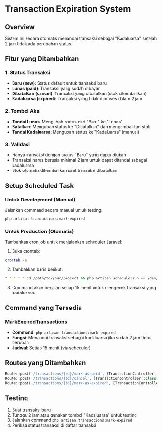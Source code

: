 # Transaction Expiration System

## Overview
Sistem ini secara otomatis menandai transaksi sebagai "Kadaluarsa" setelah 2 jam tidak ada perubahan status.

## Fitur yang Ditambahkan

### 1. Status Transaksi
- **Baru (new)**: Status default untuk transaksi baru
- **Lunas (paid)**: Transaksi yang sudah dibayar
- **Dibatalkan (cancel)**: Transaksi yang dibatalkan (stok dikembalikan)
- **Kadaluarsa (expired)**: Transaksi yang tidak diproses dalam 2 jam

### 2. Tombol Aksi
- **Tandai Lunas**: Mengubah status dari "Baru" ke "Lunas"
- **Batalkan**: Mengubah status ke "Dibatalkan" dan mengembalikan stok
- **Tandai Kadaluarsa**: Mengubah status ke "Kadaluarsa" (manual)

### 3. Validasi
- Hanya transaksi dengan status "Baru" yang dapat diubah
- Transaksi harus berusia minimal 2 jam untuk dapat ditandai sebagai kadaluarsa
- Stok otomatis dikembalikan saat transaksi dibatalkan

## Setup Scheduled Task

### Untuk Development (Manual)
Jalankan command secara manual untuk testing:
```bash
php artisan transactions:mark-expired
```

### Untuk Production (Otomatis)
Tambahkan cron job untuk menjalankan scheduler Laravel:

1. Buka crontab:
```bash
crontab -e
```

2. Tambahkan baris berikut:
```bash
* * * * * cd /path/to/your/project && php artisan schedule:run >> /dev/null 2>&1
```

3. Command akan berjalan setiap 15 menit untuk mengecek transaksi yang kadaluarsa.

## Command yang Tersedia

### MarkExpiredTransactions
- **Command**: `php artisan transactions:mark-expired`
- **Fungsi**: Menandai transaksi sebagai kadaluarsa jika sudah 2 jam tidak berubah
- **Jadwal**: Setiap 15 menit (via scheduler)

## Routes yang Ditambahkan

```php
Route::post('/transactions/{id}/mark-as-paid', [TransactionController::class, 'markAsPaid'])->name('transactions.mark-as-paid');
Route::post('/transactions/{id}/cancel', [TransactionController::class, 'cancel'])->name('transactions.cancel');
Route::post('/transactions/{id}/mark-as-expired', [TransactionController::class, 'markAsExpired'])->name('transactions.mark-as-expired');
```

## Testing

1. Buat transaksi baru
2. Tunggu 2 jam atau gunakan tombol "Kadaluarsa" untuk testing
3. Jalankan command `php artisan transactions:mark-expired`
4. Periksa status transaksi di daftar transaksi 